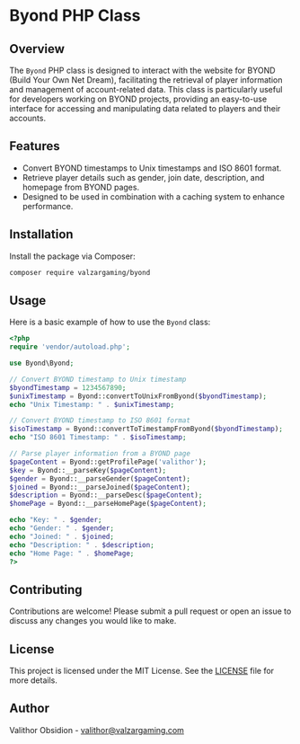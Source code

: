 # Byond PHP Class

## Overview

The `Byond` PHP class is designed to interact with the website for BYOND (Build Your Own Net Dream), facilitating the retrieval of player information and management of account-related data. This class is particularly useful for developers working on BYOND projects, providing an easy-to-use interface for accessing and manipulating data related to players and their accounts.

## Features

- Convert BYOND timestamps to Unix timestamps and ISO 8601 format.
- Retrieve player details such as gender, join date, description, and homepage from BYOND pages.
- Designed to be used in combination with a caching system to enhance performance.

## Installation

Install the package via Composer:

```bash
composer require valzargaming/byond
```

## Usage

Here is a basic example of how to use the `Byond` class:

```php
<?php
require 'vendor/autoload.php';

use Byond\Byond;

// Convert BYOND timestamp to Unix timestamp
$byondTimestamp = 1234567890;
$unixTimestamp = Byond::convertToUnixFromByond($byondTimestamp);
echo "Unix Timestamp: " . $unixTimestamp;

// Convert BYOND timestamp to ISO 8601 format
$isoTimestamp = Byond::convertToTimestampFromByond($byondTimestamp);
echo "ISO 8601 Timestamp: " . $isoTimestamp;

// Parse player information from a BYOND page
$pageContent = Byond::getProfilePage('valithor');
$key = Byond::__parseKey($pageContent);
$gender = Byond::__parseGender($pageContent);
$joined = Byond::__parseJoined($pageContent);
$description = Byond::__parseDesc($pageContent);
$homePage = Byond::__parseHomePage($pageContent);

echo "Key: " . $gender;
echo "Gender: " . $gender;
echo "Joined: " . $joined;
echo "Description: " . $description;
echo "Home Page: " . $homePage;
?>
```

## Contributing

Contributions are welcome! Please submit a pull request or open an issue to discuss any changes you would like to make.

## License

This project is licensed under the MIT License. See the [LICENSE](LICENSE) file for more details.

## Author

Valithor Obsidion - [valithor@valzargaming.com](mailto:valithor@valzargaming.com)